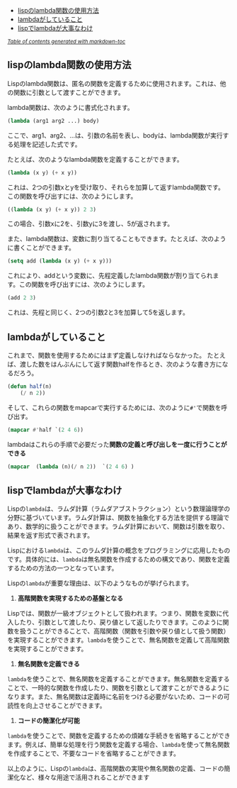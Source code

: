 
- [lispのlambda関数の使用方法](#lisp-lambda-------)
- [lambdaがしていること](#lambda-------)
- [lispでlambdaが大事なわけ](#lisp-lambda------)

<small><i><a href='http://ecotrust-canada.github.io/markdown-toc/'>Table of contents generated with markdown-toc</a></i></small>


## lispのlambda関数の使用方法

Lispのlambda関数は、匿名の関数を定義するために使用されます。これは、他の関数に引数として渡すことができます。

lambda関数は、次のように書式化されます。

```lisp
(lambda (arg1 arg2 ...) body)
```

ここで、arg1、arg2、...は、引数の名前を表し、bodyは、lambda関数が実行する処理を記述した式です。

たとえば、次のようなlambda関数を定義することができます。

```lisp
(lambda (x y) (+ x y))
```


これは、2つの引数xとyを受け取り、それらを加算して返すlambda関数です。この関数を呼び出すには、次のようにします。

```lisp
((lambda (x y) (+ x y)) 2 3)
```

この場合、引数xに2を、引数yに3を渡し、5が返されます。

また、lambda関数は、変数に割り当てることもできます。たとえば、次のように書くことができます。


```lisp
(setq add (lambda (x y) (+ x y)))
```

これにより、addという変数に、先程定義したlambda関数が割り当てられます。この関数を呼び出すには、次のようにします。


```lisp
(add 2 3)
```


これは、先程と同じく、2つの引数2と3を加算して5を返します。

## lambdaがしていること

これまで、関数を使用するためにはまず定義しなければならなかった。
たとえば、渡した数をはんぶんにして返す関数halfを作るとき、次のような書き方になるだろう。

```lisp
(defun half(n)
    (/ n 2))
```

そして、これらの関数をmapcarで実行するためには、次のように`#'`で関数を呼び出す。

```lisp
(mapcar #'half `(2 4 6))
```

lambdaはこれらの手順で必要だった**関数の定義と呼び出しを一度に行うことができる**

```lisp
(mapcar  (lambda (n)(/ n 2))  `(2 4 6) )
```


## lispでlambdaが大事なわけ

Lispの`lambda`は、ラムダ計算（ラムダアブストラクション）という数理論理学の分野に基づいています。ラムダ計算は、関数を抽象化する方法を提供する理論であり、数学的に扱うことができます。ラムダ計算において、関数は引数を取り、結果を返す形式で表されます。

Lispにおける`lambda`は、このラムダ計算の概念をプログラミングに応用したものです。具体的には、`lambda`は無名関数を作成するための構文であり、関数を定義するための方法の一つとなっています。

Lispの`lambda`が重要な理由は、以下のようなものが挙げられます。

1.  **高階関数を実現するための基盤となる**

Lispでは、関数が一級オブジェクトとして扱われます。つまり、関数を変数に代入したり、引数として渡したり、戻り値として返したりできます。このように関数を扱うことができることで、高階関数（関数を引数や戻り値として扱う関数）を実現することができます。`lambda`を使うことで、無名関数を定義して高階関数を実現することができます。

1.  **無名関数を定義できる**

`lambda`を使うことで、無名関数を定義することができます。無名関数を定義することで、一時的な関数を作成したり、関数を引数として渡すことができるようになります。また、無名関数は定義時に名前をつける必要がないため、コードの可読性を向上させることができます。

1.  **コードの簡潔化が可能**

`lambda`を使うことで、関数を定義するための煩雑な手続きを省略することができます。例えば、簡単な処理を行う関数を定義する場合、`lambda`を使って無名関数を作成することで、不要なコードを省略することができます。

以上のように、Lispの`lambda`は、高階関数の実現や無名関数の定義、コードの簡潔化など、様々な用途で活用されることができます




